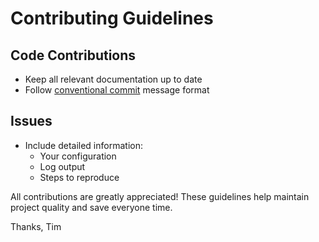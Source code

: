 # Contributing Guidelines

## Code Contributions
- Keep all relevant documentation up to date
- Follow [conventional commit](https://www.conventionalcommits.org/en/v1.0.0/) message format

## Issues
- Include detailed information:
  - Your configuration
  - Log output 
  - Steps to reproduce

All contributions are greatly appreciated! These guidelines help maintain project quality and save everyone time.

Thanks, Tim
